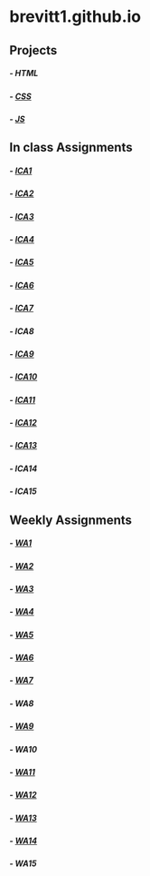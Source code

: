 # brevitt1.github.io

## Projects
##### - HTML
##### - [CSS](https://brevitt1.github.io/html-websight/index.html)
##### - [JS](https://brevitt1.github.io/final/final.html)

## In class Assignments

##### - [ICA1](ica/ICA1.pdf)
##### - [ICA2](ica/ICA2.pdf)
##### - [ICA3](ica/ica3a.html)
##### - [ICA4](ica/ica4.html)
##### - [ICA5](https://brevitt1.github.io/ica/ica5/ica5.html)
##### - [ICA6](https://brevitt1.github.io/ica/ica6/ica6-part1.html)
##### - [ICA7](https://brevitt1.github.io/ica/ica7.html)
##### - ICA8
##### - [ICA9](https://brevitt1.github.io/ica/ica9.html)
##### - [ICA10](http://Brevitt1.github.io/ica/ica10/ica10.html)
##### - [ICA11](http://Brevitt1.github.io/ica/ica11/ica11.html)
##### - [ICA12](https://brevitt1.github.io/ica/ica12/ica12.html)
##### - [ICA13](https://brevitt1.github.io/ica/ica13/ica13.html)
##### - ICA14
##### - ICA15

## Weekly Assignments

##### - [WA1](https://brevitt1.github.io/wa/wa1.1.html)
##### - [WA2](https://brevitt1.github.io/wa/wa2.html)
##### - [WA3](https://brevitt1.github.io/wa/wa3.html)
##### - [WA4](https://brevitt1.github.io/business-card/chris.html)
##### - [WA5](https://brevitt1.github.io/wa/wa5/wa5.html)
##### - [WA6](https://brevitt1.github.io/wa/wa6/)
##### - [WA7](https://brevitt1.github.io/wa/wa7/week7.html)
##### - WA8
##### - [WA9](https://brevitt1.github.io/wa/wa9/index.html)
##### - WA10
##### - [WA11](https://brevitt1.github.io/wa/wa11/wa11.html)
##### - [WA12](https://brevitt1.github.io/wa/wa12/wa12.html)
##### - [WA13](https://Brevitt1.github.io/wa/wa13/wa13.html)
##### - [WA14](https://api.mapbox.com/styles/v1/brevitt/clgwgi0pv003401rh38dibu9e.html?title=false&access_token=pk.eyJ1IjoiYnJldml0dCIsImEiOiJjbGd3Zm1iZncwMmF6M3FwMmQycXhpMThkIn0.KGbsTE7jyWd1piFZBMuIFg&zoomwheel=false#5.03/52.79/-2.26)
##### - WA15